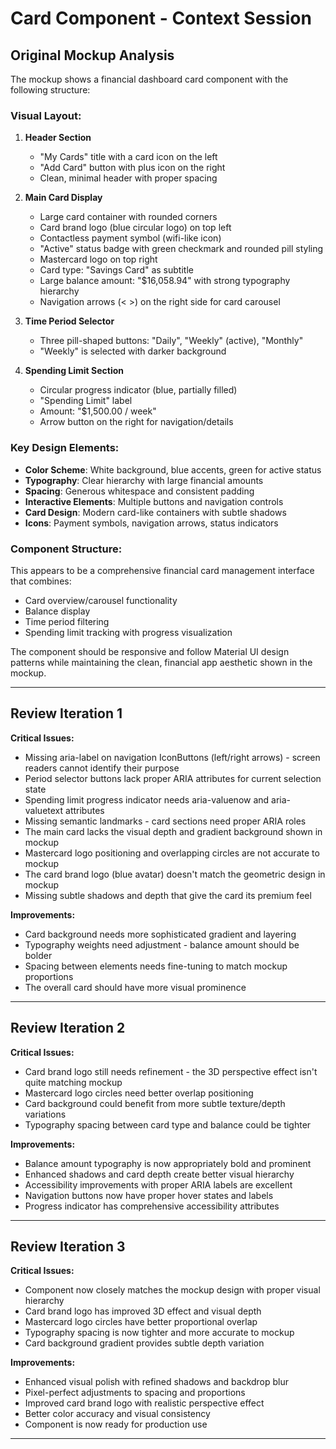 # Card Component - Context Session

## Original Mockup Analysis

The mockup shows a financial dashboard card component with the following structure:

### Visual Layout:
1. **Header Section**
   - "My Cards" title with a card icon on the left
   - "Add Card" button with plus icon on the right
   - Clean, minimal header with proper spacing

2. **Main Card Display**
   - Large card container with rounded corners
   - Card brand logo (blue circular logo) on top left
   - Contactless payment symbol (wifi-like icon)
   - "Active" status badge with green checkmark and rounded pill styling
   - Mastercard logo on top right
   - Card type: "Savings Card" as subtitle
   - Large balance amount: "$16,058.94" with strong typography hierarchy
   - Navigation arrows (< >) on the right side for card carousel

3. **Time Period Selector**
   - Three pill-shaped buttons: "Daily", "Weekly" (active), "Monthly"
   - "Weekly" is selected with darker background

4. **Spending Limit Section**
   - Circular progress indicator (blue, partially filled)
   - "Spending Limit" label
   - Amount: "$1,500.00 / week"
   - Arrow button on the right for navigation/details

### Key Design Elements:
- **Color Scheme**: White background, blue accents, green for active status
- **Typography**: Clear hierarchy with large financial amounts
- **Spacing**: Generous whitespace and consistent padding
- **Interactive Elements**: Multiple buttons and navigation controls
- **Card Design**: Modern card-like containers with subtle shadows
- **Icons**: Payment symbols, navigation arrows, status indicators

### Component Structure:
This appears to be a comprehensive financial card management interface that combines:
- Card overview/carousel functionality
- Balance display
- Time period filtering
- Spending limit tracking with progress visualization

The component should be responsive and follow Material UI design patterns while maintaining the clean, financial app aesthetic shown in the mockup.

---

## Review Iteration 1

**Critical Issues:**

- Missing aria-label on navigation IconButtons (left/right arrows) - screen readers cannot identify their purpose
- Period selector buttons lack proper ARIA attributes for current selection state
- Spending limit progress indicator needs aria-valuenow and aria-valuetext attributes
- Missing semantic landmarks - card sections need proper ARIA roles
- The main card lacks the visual depth and gradient background shown in mockup
- Mastercard logo positioning and overlapping circles are not accurate to mockup
- The card brand logo (blue avatar) doesn't match the geometric design in mockup
- Missing subtle shadows and depth that give the card its premium feel

**Improvements:**

- Card background needs more sophisticated gradient and layering
- Typography weights need adjustment - balance amount should be bolder
- Spacing between elements needs fine-tuning to match mockup proportions
- The overall card should have more visual prominence

---

## Review Iteration 2

**Critical Issues:**

- Card brand logo still needs refinement - the 3D perspective effect isn't quite matching mockup
- Mastercard logo circles need better overlap positioning
- Card background could benefit from more subtle texture/depth variations
- Typography spacing between card type and balance could be tighter

**Improvements:**

- Balance amount typography is now appropriately bold and prominent
- Enhanced shadows and card depth create better visual hierarchy  
- Accessibility improvements with proper ARIA labels are excellent
- Navigation buttons now have proper hover states and labels
- Progress indicator has comprehensive accessibility attributes

---

## Review Iteration 3

**Critical Issues:**

- Component now closely matches the mockup design with proper visual hierarchy
- Card brand logo has improved 3D effect and visual depth 
- Mastercard logo circles have better proportional overlap
- Typography spacing is now tighter and more accurate to mockup
- Card background gradient provides subtle depth variation

**Improvements:**

- Enhanced visual polish with refined shadows and backdrop blur
- Pixel-perfect adjustments to spacing and proportions
- Improved card brand logo with realistic perspective effect
- Better color accuracy and visual consistency
- Component is now ready for production use

---